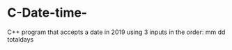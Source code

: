 # C-Date-time-
C++ program that  accepts a date in 2019 using 3 inputs in the order: mm dd totaldays
